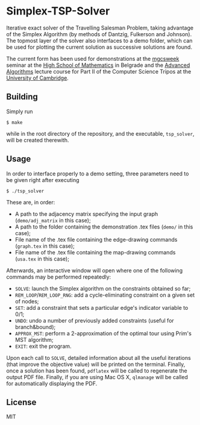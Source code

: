 # Simplex-TSP-Solver
Iterative exact solver of the Travelling Salesman Problem, taking advantage of the Simplex Algorithm (by methods of Dantzig, Fulkerson and Johnson). The topmost layer of the solver also interfaces to a demo folder, which can be used for plotting the current solution as successive solutions are found.

The current form has been used for demonstrations at the [mgcsweek](http://www.csnedelja.mg.edu.rs) seminar at the [High School of Mathematics](http://www.mg.edu.rs) in Belgrade and the [Advanced Algorithms](http://www.cl.cam.ac.uk/teaching/1516/AdvAlgo/) lecture course for Part II of the Computer Science Tripos at the [University of Cambridge](http://www.cam.ac.uk).

## Building
Simply run

    $ make

while in the root directory of the repository, and the executable, `tsp_solver`, will be created therewith.

## Usage
In order to interface properly to a demo setting, three parameters need to be given right after executing

    $ ./tsp_solver

These are, in order:
- A path to the adjacency matrix specifying the input graph (`demo/adj_matrix` in this case);
- A path to the folder containing the demonstration .tex files (`demo/` in this case);
- File name of the .tex file containing the edge-drawing commands (`graph.tex` in this case);
- File name of the .tex file containing the map-drawing commands (`usa.tex` in this case);

Afterwards, an interactive window will open where one of the following commands may be performed repeatedly:
- `SOLVE`: launch the Simplex algorithm on the constraints obtained so far;
- `REM_LOOP`/`REM_LOOP_RNG`: add a cycle-eliminating constraint on a given set of nodes;
- `SET`: add a constraint that sets a particular edge's indicator variable to 0/1;
- `UNDO`: undo a number of previously added constraints (useful for branch&bound);
- `APPROX_MST`: perform a 2-approximation of the optimal tour using Prim's MST algorithm;
- `EXIT`: exit the program.

Upon each call to `SOLVE`, detailed information about all the useful iterations (that improve the objective value) will be printed on the terminal. Finally, once a solution has been found, `pdflatex` will be called to regenerate the output PDF file. Finally, if you are using Mac OS X, `qlmanage` will be called for automatically displaying the PDF.

## License
MIT
